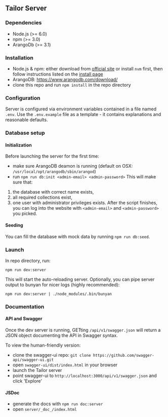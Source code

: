 ## Tailor Server
### Dependencies
* Node.js (>= 6.0)
* npm (>= 3.0)
* ArangoDb (>= 3.1)

### Installation
* Node.js & npm: either download from [official site](https://nodejs.org/en/download/)
or install `nvm` first, then follow instructions listed on the
[install page](https://github.com/creationix/nvm/blob/master/README.markdown#installation)
* ArangoDB: https://www.arangodb.com/download/
* clone this repo and run `npm install` in the repo directory

### Configuration
Server is configured via environment variables contained in a file named `.env`.
Use the `.env.example` file as a template - it contains explanations and reasonable
defaults.

### Database setup
#### Initialization
Before launching the server for the first time:
* make sure ArangoDB deamon is running (default on OSX: `/usr/local/opt/arangodb/sbin/arangod`)
* run `npm run db:init <admin-email> <admin-password>`
This will make sure that:
1. the database with correct name exists,
2. all required collections exist,
3. one user with administrator privileges exists.
After the script finishes, you can log into the website with `<admin-email>`
and `<admin-password>` you picked.

#### Seeding
You can fill the database with mock data by running `npm run db:seed`.

### Launch
In repo directory, run:
```
npm run dev:server
```
This will start the auto-reloading server. Optionally, you can pipe server
output to bunyan for nicer logs (highly recommended):
```
npm run dev:server | ./node_modules/.bin/bunyan
```

### Documentation
#### API and Swagger
Once the dev server is running, GETting `/api/v1/swagger.json` will return a
JSON object documenting the API in Swagger syntax.

To view the human-friendly version:
* clone the swagger-ui repo: `git clone https://github.com/swagger-api/swagger-ui.git`
* open `swagger-ui/dist/index.html` in your browser
* launch the Tailor server
* point swagger-ui to `http://localhost:3000/api/v1/swagger.json` and click 'Explore'

#### JSDoc
* generate the docs with `npm run doc:server`
* open `server/_doc_/index.html`
